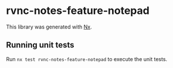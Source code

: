 # rvnc-notes-feature-notepad

This library was generated with [Nx](https://nx.dev).

## Running unit tests

Run `nx test rvnc-notes-feature-notepad` to execute the unit tests.
